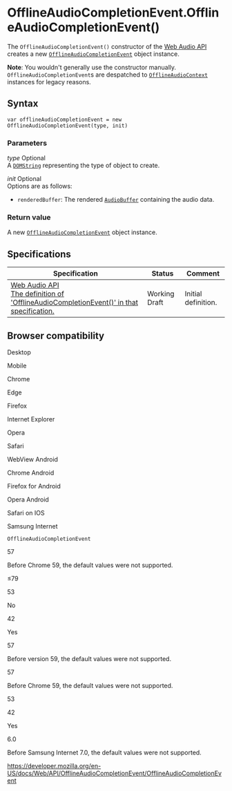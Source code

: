 OfflineAudioCompletionEvent.OfflineAudioCompletionEvent()
=========================================================

The `OfflineAudioCompletionEvent()` constructor of the [Web Audio API](../web_audio_api) creates a new [`OfflineAudioCompletionEvent`](../offlineaudiocompletionevent) object instance.

**Note**: You wouldn't generally use the constructor manually. `OfflineAudioCompletionEvent`s are despatched to [`OfflineAudioContext`](../offlineaudiocontext) instances for legacy reasons.

Syntax
------

    var offlineAudioCompletionEvent = new OfflineAudioCompletionEvent(type, init)

### Parameters

 *type* <span class="badge inline optional">Optional</span>   
A [`DOMString`](../domstring) representing the type of object to create.

 *init* <span class="badge inline optional">Optional</span>   
Options are as follows:

-   `renderedBuffer`: The rendered [`AudioBuffer`](../audiobuffer) containing the audio data.

### Return value

A new [`OfflineAudioCompletionEvent`](../offlineaudiocompletionevent) object instance.

Specifications
--------------

<table><thead><tr class="header"><th>Specification</th><th>Status</th><th>Comment</th></tr></thead><tbody><tr class="odd"><td><a href="https://webaudio.github.io/web-audio-api/#dom-offlineaudiocompletionevent-offlineaudiocompletionevent">Web Audio API<br />
<span class="small">The definition of 'OfflineAudioCompletionEvent()' in that specification.</span></a></td><td><span class="spec-wd">Working Draft</span></td><td>Initial definition.</td></tr></tbody></table>

Browser compatibility
---------------------

Desktop

Mobile

Chrome

Edge

Firefox

Internet Explorer

Opera

Safari

WebView Android

Chrome Android

Firefox for Android

Opera Android

Safari on IOS

Samsung Internet

`OfflineAudioCompletionEvent`

57

Before Chrome 59, the default values were not supported.

≤79

53

No

42

Yes

57

Before version 59, the default values were not supported.

57

Before Chrome 59, the default values were not supported.

53

42

Yes

6.0

Before Samsung Internet 7.0, the default values were not supported.

<a href="https://developer.mozilla.org/en-US/docs/Web/API/OfflineAudioCompletionEvent/OfflineAudioCompletionEvent" class="_attribution-link">https://developer.mozilla.org/en-US/docs/Web/API/OfflineAudioCompletionEvent/OfflineAudioCompletionEvent</a>
